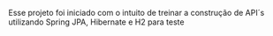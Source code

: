 Esse projeto foi iniciado com o intuito de treinar a construção de API´s utilizando Spring JPA, Hibernate e H2 para teste
